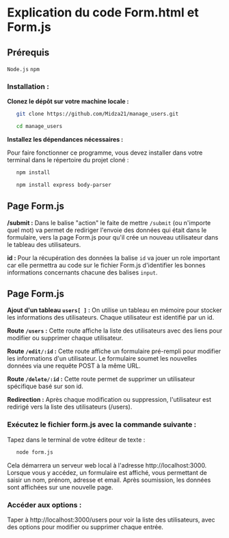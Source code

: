 # Explication du code Form.html et Form.js #

## Prérequis

`Node.js`
`npm`

### Installation :

**Clonez le dépôt sur votre machine locale :**

```bash
   git clone https://github.com/Midza21/manage_users.git
   ```
```bash
   cd manage_users
   ```

**Installez les dépendances nécessaires :**

Pour faire fonctionner ce programme, vous devez installer dans votre terminal dans le répertoire du projet cloné :

```bash
   npm install
   ```


```bash
   npm install express body-parser
   ```

## Page Form.js 

**/submit :** Dans le balise "action" le faite de mettre `/submit` (ou n'importe quel mot) va permet de rediriger l'envoie des données qui était dans le formulaire, vers la page Form.js pour qu'il crée un nouveau utilisateur dans le tableau des utilisateurs.


**id :** Pour la récupération des données la balise `id` va jouer un role important car elle permettra au code sur le fichier Form.js d'identifier les bonnes informations concernants chacune des balises `input`.

## Page Form.js

**Ajout d'un tableau `users[ ]` :** On utilise un tableau en mémoire pour stocker les informations des utilisateurs. Chaque utilisateur est identifié par un id.

**Route `/users` :** Cette route affiche la liste des utilisateurs avec des liens pour modifier ou supprimer chaque utilisateur.

**Route `/edit/:id` :** Cette route affiche un formulaire pré-rempli pour modifier les informations d'un utilisateur. Le formulaire soumet les nouvelles données via une requête POST à la même URL.

**Route `/delete/:id` :** Cette route permet de supprimer un utilisateur spécifique basé sur son id.

**Redirection :** Après chaque modification ou suppression, l'utilisateur est redirigé vers la liste des utilisateurs (/users).

### Exécutez le fichier form.js avec la commande suivante :

Tapez dans le terminal de votre éditeur de texte : 

```bash
   node form.js
   ```

Cela démarrera un serveur web local à l'adresse http://localhost:3000. Lorsque vous y accédez, un formulaire est affiché, vous permettant de saisir un nom, prénom, adresse et email. Après soumission, les données sont affichées sur une nouvelle page.

### Accéder aux options :

Taper à http://localhost:3000/users pour voir la liste des utilisateurs, avec des options pour modifier ou supprimer chaque entrée.
